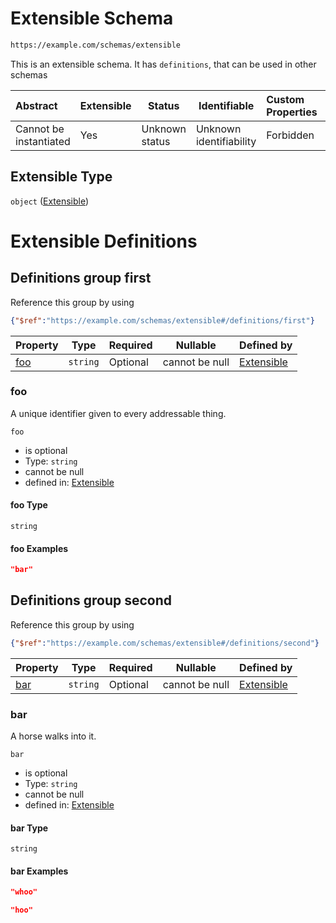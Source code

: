 # Extensible Schema

```txt
https://example.com/schemas/extensible
```

This is an extensible schema. It has `definitions`, that can be used in other schemas


| Abstract               | Extensible | Status         | Identifiable            | Custom Properties | Additional Properties | Access Restrictions | Defined In                                                                                   |
| :--------------------- | ---------- | -------------- | ----------------------- | :---------------- | --------------------- | ------------------- | -------------------------------------------------------------------------------------------- |
| Cannot be instantiated | Yes        | Unknown status | Unknown identifiability | Forbidden         | Allowed               | none                | [extensible.schema.json](../generated-schemas/extensible.schema.json "open original schema") |

## Extensible Type

`object` ([Extensible](extensible.md))

# Extensible Definitions

## Definitions group first

Reference this group by using

```json
{"$ref":"https://example.com/schemas/extensible#/definitions/first"}
```

| Property    | Type     | Required | Nullable       | Defined by                                                                                                                                   |
| :---------- | -------- | -------- | -------------- | :------------------------------------------------------------------------------------------------------------------------------------------- |
| [foo](#foo) | `string` | Optional | cannot be null | [Extensible](extensible-definitions-first-properties-foo.md "https&#x3A;//example.com/schemas/extensible#/definitions/first/properties/foo") |

### foo

A unique identifier given to every addressable thing.


`foo`

-   is optional
-   Type: `string`
-   cannot be null
-   defined in: [Extensible](extensible-definitions-first-properties-foo.md "https&#x3A;//example.com/schemas/extensible#/definitions/first/properties/foo")

#### foo Type

`string`

#### foo Examples

```json
"bar"
```

## Definitions group second

Reference this group by using

```json
{"$ref":"https://example.com/schemas/extensible#/definitions/second"}
```

| Property    | Type     | Required | Nullable       | Defined by                                                                                                                                     |
| :---------- | -------- | -------- | -------------- | :--------------------------------------------------------------------------------------------------------------------------------------------- |
| [bar](#bar) | `string` | Optional | cannot be null | [Extensible](extensible-definitions-second-properties-bar.md "https&#x3A;//example.com/schemas/extensible#/definitions/second/properties/bar") |

### bar

A horse walks into it.


`bar`

-   is optional
-   Type: `string`
-   cannot be null
-   defined in: [Extensible](extensible-definitions-second-properties-bar.md "https&#x3A;//example.com/schemas/extensible#/definitions/second/properties/bar")

#### bar Type

`string`

#### bar Examples

```json
"whoo"
```

```json
"hoo"
```
